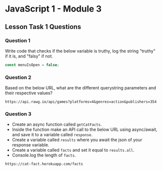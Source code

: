 # JavaScript 1 - Module 3

## Lesson Task 1 Questions

### Question 1

Write code that checks if the below variable is truthy, log the string "truthy" if it is, and "falsy" if not.

```js
const menuIsOpen = false;
```

### Question 2

Based on the below URL, what are the different querystring parameters and their respective values?

```
https://api.rawg.io/api/games?platforms=4&genres=action&publishers=354
```

### Question 3

- Create an async function called `getCatFacts`.
- Inside the function make an API call to the below URL using async/await, and save it to a variable called `response`.
- Create a variable called `results` where you await the json of your response variable.
- Create a variable called `facts` and set it equal to `results.all`.
- Console.log the length of `facts`.

```
https://cat-fact.herokuapp.com/facts
```
